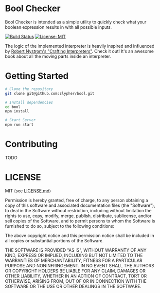 # Bool Checker

Bool Checker is intended as a simple utility to quickly check what your boolean expression results in with all possible inputs.

[![Build Status](https://travis-ci.org/zlypher/bool.svg?branch=master)](https://travis-ci.org/zlypher/bool)
[![License: MIT](https://img.shields.io/badge/License-MIT-yellow.svg)](https://opensource.org/licenses/MIT)

The logic of the implemented interpreter is heavily inspired and influenced by [Robert Nystrom's "Crafting Interpreters"](http://www.craftinginterpreters.com/contents.html). Check it out! It's an awesome book about all the moving parts inside an interpreter.

# Getting Started

```bash
# Clone the repository
git clone git@github.com:zlypher/bool.git

# Install dependencies
cd bool
npm install

# Start Server
npm run start
```

# Contributing

TODO

# LICENSE

MIT (see [LICENSE.md](LICENSE.md))

Permission is hereby granted, free of charge, to any person obtaining a copy of this software and associated documentation files (the "Software"), to deal in the Software without restriction, including without limitation the rights to use, copy, modify, merge, publish, distribute, sublicense, and/or sell copies of the Software, and to permit persons to whom the Software is furnished to do so, subject to the following conditions:

The above copyright notice and this permission notice shall be included in all copies or substantial portions of the Software.

THE SOFTWARE IS PROVIDED "AS IS", WITHOUT WARRANTY OF ANY KIND, EXPRESS OR IMPLIED, INCLUDING BUT NOT LIMITED TO THE WARRANTIES OF MERCHANTABILITY, FITNESS FOR A PARTICULAR PURPOSE AND NONINFRINGEMENT. IN NO EVENT SHALL THE AUTHORS OR COPYRIGHT HOLDERS BE LIABLE FOR ANY CLAIM, DAMAGES OR OTHER LIABILITY, WHETHER IN AN ACTION OF CONTRACT, TORT OR OTHERWISE, ARISING FROM, OUT OF OR IN CONNECTION WITH THE SOFTWARE OR THE USE OR OTHER DEALINGS IN THE SOFTWARE.
